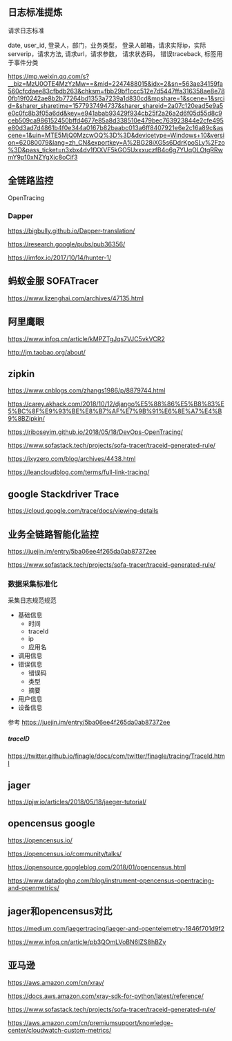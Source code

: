 ## 日志标准提炼


请求日志标准

date, user_id, 登录人，部门，业务类型， 登录人邮箱，请求实际ip，实际serverip，请求方法, 请求url，请求参数， 请求状态码， 错误traceback, 标签用于事件分类


https://mp.weixin.qq.com/s?__biz=MzU0OTE4MzYzMw==&mid=2247488015&idx=2&sn=563ae34159fa560cfcdaee83cfbdb263&chksm=fbb29bf1ccc512e7d5447ffa316358ae8e780fb19f0242ae8b2b77264bd1353a7239a1d830cd&mpshare=1&scene=1&srcid=&sharer_sharetime=1577937494737&sharer_shareid=2a07c120ead5e9a5e0c0fc8b3f05a6dd&key=e941abab93429f934cb25f2a26a2d6f05d55d8c9ceb509ca986152450bffd4677e85a8d338510e479bec763923844e2cfe495e80d3ad7d4861b4f0e344a0167b82baabc013a6ff8407921e6e2c16a89c&ascene=1&uin=MTE5MjQ0MzcwOQ%3D%3D&devicetype=Windows+10&version=62080079&lang=zh_CN&exportkey=A%2BG28iXG5s6DdrKpoSLy%2Fzo%3D&pass_ticket=n3xbx4dv1fXXVF5kGO5UxxxuczfB4o6g7YUqOLOtgRRwmY9p10xNZYgXjc8oCif3

## 全链路监控

OpenTracing


### Dapper

https://bigbully.github.io/Dapper-translation/

https://research.google/pubs/pub36356/

https://imfox.io/2017/10/14/hunter-1/

## 蚂蚁金服 SOFATracer

https://www.lizenghai.com/archives/47135.html

## 阿里鹰眼

https://www.infoq.cn/article/kMPZTgJqs7VJC5vkVCR2


http://jm.taobao.org/about/

## zipkin

https://www.cnblogs.com/zhangs1986/p/8879744.html

https://carey.akhack.com/2018/10/12/django%E5%88%86%E5%B8%83%E5%BC%8F%E9%93%BE%E8%B7%AF%E7%9B%91%E6%8E%A7%E4%B9%8BZipkin/


https://riboseyim.github.io/2018/05/18/DevOps-OpenTracing/

https://www.sofastack.tech/projects/sofa-tracer/traceid-generated-rule/

https://ixyzero.com/blog/archives/4438.html

https://leancloudblog.com/terms/full-link-tracing/


## google Stackdriver Trace

https://cloud.google.com/trace/docs/viewing-details



## 业务全链路智能化监控


https://juejin.im/entry/5ba06ee4f265da0ab87372ee


https://www.sofastack.tech/projects/sofa-tracer/traceid-generated-rule/


### 数据采集标准化

采集日志规范规范
- 基础信息
  - 时间
  - traceId
  - ip
  - 应用名
- 调用信息
- 错误信息
  - 错误码
  - 类型
  - 摘要
- 用户信息
- 设备信息

参考
https://juejin.im/entry/5ba06ee4f265da0ab87372ee


##### traceID

https://twitter.github.io/finagle/docs/com/twitter/finagle/tracing/TraceId.html


## jager

https://pjw.io/articles/2018/05/18/jaeger-tutorial/

## opencensus google

https://opencensus.io/

https://opencensus.io/community/talks/

https://opensource.googleblog.com/2018/01/opencensus.html

https://www.datadoghq.com/blog/instrument-opencensus-opentracing-and-openmetrics/

## jager和opencensus对比

https://medium.com/jaegertracing/jaeger-and-opentelemetry-1846f701d9f2

https://www.infoq.cn/article/pb3QOmLVoBN6IZS8hBZy


## 亚马逊

https://aws.amazon.com/cn/xray/

https://docs.aws.amazon.com/xray-sdk-for-python/latest/reference/

https://www.sofastack.tech/projects/sofa-tracer/traceid-generated-rule/

https://aws.amazon.com/cn/premiumsupport/knowledge-center/cloudwatch-custom-metrics/
